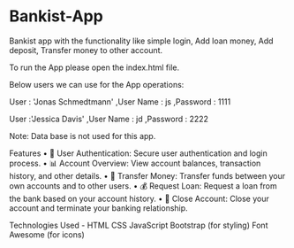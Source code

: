 # Bankist-App

Bankist app with the functionality like simple login, Add loan money, Add deposit, Transfer money 
to other account.

To run the App please open the index.html file.

Below users we can use for the App operations:

User : 'Jonas Schmedtmann' ,User Name : js  ,Password : 1111

User :'Jessica Davis' ,User Name : jd  ,Password : 2222

Note: Data base is not used for this app.

Features
•	🔐 User Authentication: Secure user authentication and login process.
•	📊 Account Overview: View account balances, transaction history, and other details.
•	💸 Transfer Money: Transfer funds between your own accounts and to other users.
•	💰 Request Loan: Request a loan from the bank based on your account history.
•	🚪 Close Account: Close your account and terminate your banking relationship.


Technologies Used -
HTML
CSS
JavaScript
Bootstrap (for styling)
Font Awesome (for icons)
